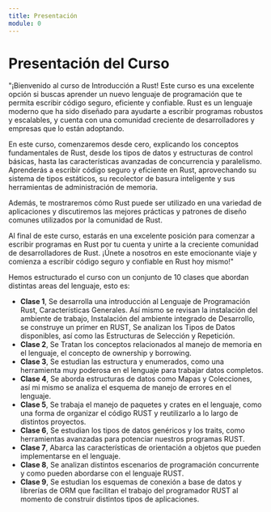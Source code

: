 ```yaml
---
title: Presentación
module: 0
---
```

# Presentación del Curso

"¡Bienvenido al curso de Introducción a Rust! Este curso es una excelente opción si buscas aprender un nuevo lenguaje de programación que te permita escribir código seguro, eficiente y confiable. Rust es un lenguaje moderno que ha sido diseñado para ayudarte a escribir programas robustos y escalables, y cuenta con una comunidad creciente de desarrolladores y empresas que lo están adoptando.

En este curso, comenzaremos desde cero, explicando los conceptos fundamentales de Rust, desde los tipos de datos y estructuras de control básicas, hasta las características avanzadas de concurrencia y paralelismo. Aprenderás a escribir código seguro y eficiente en Rust, aprovechando su sistema de tipos estáticos, su recolector de basura inteligente y sus herramientas de administración de memoria.

Además, te mostraremos cómo Rust puede ser utilizado en una variedad de aplicaciones y  discutiremos las mejores prácticas y patrones de diseño comunes utilizados por la comunidad de Rust.

Al final de este curso, estarás en una excelente posición para comenzar a escribir programas en Rust por tu cuenta y unirte a la creciente comunidad de desarrolladores de Rust. ¡Únete a nosotros en este emocionante viaje y comienza a escribir código seguro y confiable en Rust hoy mismo!"

Hemos estructurado el curso con un conjunto de 10 clases que abordan distintas areas del lenguaje, esto es:

- **Clase 1**, Se desarrolla una introducción al Lenguaje de Programación Rust, Características Generales. Así mismo se revisan la instalación del ambiente de trabajo, Instalación del ambiente integrado de Desarrollo, se construye un primer en RUST, Se analizan los Tipos de Datos disponibles, así como las Estructuras de Selección y Repetición.
- **Clase 2**, Se Tratan los conceptos relacionados al manejo de memoria en el lenguaje, el concepto de ownership y borrowing.
- **Clase 3**, Se estudian las estructura y enumerados, como una herramienta muy poderosa en el lenguaje para trabajar datos completos.
- **Clase 4**, Se aborda estructuras de datos como Mapas y Colecciones, así mi mismo se analiza el esquema de manejo de errores en el lenguaje.
- **Clase 5**, Se trabaja el manejo de paquetes y crates en el lenguaje, como una forma de organizar el código RUST y reutilizarlo a lo largo de distintos proyectos.
- **Clase 6**, Se estudian los tipos de datos genéricos y los traits, como herramientas avanzadas para potenciar nuestros programas RUST.
- **Clase 7**, Abarca las características de orientación a objetos que pueden implementarse en el lenguaje.
- **Clase 8**, Se analizan distintos escenarios de programación concurrente y como pueden abordarse con el lenguaje RUST.
- **Clase 9**, Se estudian los esquemas de conexión a base de datos y librerías de ORM que facilitan el trabajo del programador RUST al momento de construir distintos tipos de aplicaciones.




